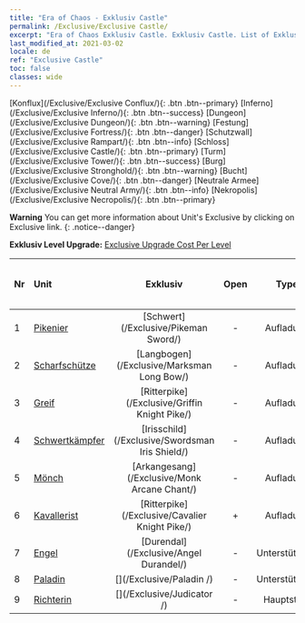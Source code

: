 ```yaml
---
title: "Era of Chaos - Exklusiv Castle"
permalink: /Exclusive/Exclusive Castle/
excerpt: "Era of Chaos Exklusiv Castle. Exklusiv Castle. List of Exklusiv Castle in Era of Chaos"
last_modified_at: 2021-03-02
locale: de
ref: "Exclusive Castle"
toc: false
classes: wide
---
```

 [Konflux](/Exclusive/Exclusive Conflux/){: .btn .btn--primary} [Inferno](/Exclusive/Exclusive Inferno/){: .btn .btn--success} [Dungeon](/Exclusive/Exclusive Dungeon/){: .btn .btn--warning} [Festung](/Exclusive/Exclusive Fortress/){: .btn .btn--danger} [Schutzwall](/Exclusive/Exclusive Rampart/){: .btn .btn--info} [Schloss](/Exclusive/Exclusive Castle/){: .btn .btn--primary} [Turm](/Exclusive/Exclusive Tower/){: .btn .btn--success} [Burg](/Exclusive/Exclusive Stronghold/){: .btn .btn--warning} [Bucht](/Exclusive/Exclusive Cove/){: .btn .btn--danger} [Neutrale Armee](/Exclusive/Exclusive Neutral Army/){: .btn .btn--info} [Nekropolis](/Exclusive/Exclusive Necropolis/){: .btn .btn--primary} 

**Warning** You can get more information about Unit's Exclusive by clicking on Exclusive link. 
{: .notice--danger}

 **Exklusiv Level Upgrade:** [Exclusive Upgrade Cost Per Level](/Exclusive/ExclusiveUpgradeCostPerLevel/)

  | Nr |         Unit        | Exklusiv | Open  |    Type   |  Item to Rank UP      |  Skin   |
  |:---|:--------------------|:-------------:|:-----:|:---------:|:---------------------:|:-------:|
  | 1  | [Pikenier](/units/Pikeman/) | [Schwert](/Exclusive/Pikeman Sword/) | - | Aufladung | - | - |
  | 2  | [Scharfschütze](/units/Marksman/) | [Langbogen](/Exclusive/Marksman Long Bow/) | - | Aufladung | - | - |
  | 3  | [Greif](/units/Griffin/) | [Ritterpike](/Exclusive/Griffin Knight Pike/) | - | Aufladung | - | - |
  | 4  | [Schwertkämpfer](/units/Swordsman/) | [Irisschild](/Exclusive/Swordsman Iris Shield/) | - | Aufladung | - | - |
  | 5  | [Mönch](/units/Monk/) | [Arkangesang](/Exclusive/Monk Arcane Chant/) | - | Aufladung | - | - |
  | 6  | [Kavallerist](/units/Cavalier/) | [Ritterpike](/Exclusive/Cavalier Knight Pike/) | + | Aufladung | - | - |
  | 7  | [Engel](/units/Angel/) | [Durendal](/Exclusive/Angel Durandel/) | - | Unterstützung | - | - |
  | 8  | [Paladin](/units/Paladin/) | [](/Exclusive/Paladin /) | - | Unterstützung | - | - |
  | 9  | [Richterin](/units/Judicator/) | [](/Exclusive/Judicator /) | - | Hauptstadt | - | - |
